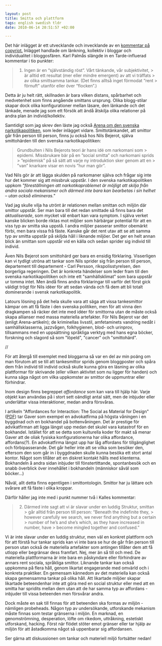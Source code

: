 ```yaml
--- 

layout: post
title: Smitta och plattform 
tags: english swedish tldr
date: 2010-06-14 20:51:57 +02:00 

---
```


Det här inlägget är ett utvecklande och invecklande av en [kommentar på copyriot.](http://copyriot.se/2010/06/14/om-lankande-gang/comment-page-1/#comment-36398) Inlägget handlade om länkning, kollektiv i bloggar och individualitet i bloggosfären. Karl Palmås slängde in en Tarde-influerad kommentar i tio punkter:

> 1. Ingen är en “självständig röst”. Vårt tänkande, vår subjektivitet, > är alltid ett resultat (mer eller mindre emergent) av att vi träffats > av olika smittsamma tankar. (Det finns alltså inget förmodat “rent > förnuft” utanför eller över “flocken”.)

Detta är ju helt rätt, skillnaden är bara vilken distans, spårbarhet och medvetenhet som finns angående smittans ursprung. Olika blogg-stilar skapar dock olika konfigurationer mellan läsare, den länkande och det länkade, menade jag som ett försök att ändå åtskilja olika relationer på andra plan än individ/kollektiv.

Samtidigt som jag skrev den läste jag också [Arena om den svenska narkotikapolitiken](http://www.bokforlagetatlas.se/index.php?sid=5&pid=92&tid=834), som leder inlägget vidare. Smittotänkandet, att smittor går från person till person, finns ju också hos Nils Bejerot, själva smittohärden till den svenska narkotikapolitiken:

> Grundbulten i Nils Bejerots teori är hans idé om narkomani som > epidemi. Missbrukare bär på en ”social smitta” och narkomani sprids > ”epidemisk” på så sätt att varje ny introduktion sker genom att en > ”van” knarkare visar en novis ”hur man gör”.

Vad Nils gör är att lägga skulden på narkomaner själva och frågar sig inte hur det kommer sig att missbruk uppstår. I den svenska narkotikapolitiken uppkom *"föreställningen att narkotikaproblemet är möjligt att skilja från andra sociala mekanismer och därmed inte bara kan bearbetas i sin helhet – utan också elimineras."*

Vad jag skulle vilja ha utrönt är relationen mellan smittan och miljön där smittor uppstår. Ser man bara till det redan smittade så finns bara det *aktualiserade*, som mycket väl enbart kan vara symptom. I själva verket kanske blicken borde riktas mot miljöer som härbärgar potential för att en viss typ av smitta ska uppstå. I andra miljöer passerar smittor obemärkt förbi, men bara vissa frå fäste. Kanske går det rent utav att se att samma typ av smitta uppstår på skiljda håll i liknande miljöer. Det ger en helt annan blick än smittan som uppstår vid en källa och sedan sprider sig individ till individ.

Även Nils Bejerot som smittohärd ger bara en ensidig förklaring. Visserligen kan vi tydligt utröna att tankar som Nils sprider sig från person till person, departement till departement - Carl Persson, rikspolisstyrelsen, den borgerliga regeringen. Det är konkreta händelser som leder fram till den svenska narkotikapolitiken och inte ett "samhällsklimat" som bara uppstår ur tomma intet. Men ändå finns andra förklaringar till varför det först gick väldigt trögt för Nils idéer för att sedan vända och få dem att bli totalt dominerande i svensk narkotikapolitik.

Latours lösning på det hela skulle vara att säga att vissa tankesmittor kämpar om att få fäste i den svenska politiken, men för att vinna den dragkampen så räcker det inte med idéer för smittorna utan de måste också skapa allianser med massa materiella artefakter. För Nils Bejerot var det (enligt Arena-artikeln); de kriminellas livsstil, amfetaminets vandring nedåt i samhällsklasserna, jazzvågen, folkhygienen, blod- och urinprov, tillsammans med en uppsättning språkliga verktyg med hans egna böcker, forskning och slagord så som "löpeld", "cancer" och "smittohärd".

//

För att återgå till exemplet med bloggarna så var en del av min poäng om man förutom att se till att tankesmittor sprids genom bloggposter och spåra dem från individ till individ också skulle kunna göra en läsning av olika plattformar för skrivande (eller vilken aktivitet som nu ligger för handen) och kunna säga något om vilka uppkomster av smittor de uppmuntrar eller förhindrar.

Inom design finns begreppet *affordance* som kan vara till hjälp här. Varje objekt kan användas på i stort sett oändligt antal sätt, men de inbjuder eller underlättar vissa interaktioner, medan andra försvåras.

I artikeln "Affordances for Interaction: The Social as Material for Design" ([PDF](http://www.cs.ubc.ca/labs/spin/publications/related/gaver96.pdf)) tar Gaver som exempel en advokatfirma på högsta våningen i en byggdnad och en bokhandel på bottenvåningen. Det är prestige för advikatfirman att ligga längst upp medan det skulel vara katastrof för en bokhandel. Istället för att se detta som kulturella koder för makt så menar Gaver att de oliak fysiska konfigurationerna har olika affordance, affordans(?). En advokatfirma längst upp har låg affordans för tillgänglighet och förbipasserande. Det går heller inte att se vilka som besöker den, eftersom den som går in i byggdnaden skulle kunna besöka ett stort antal kontor. Något som tillåter att en diskret kontakt hålls med klienterna. Bokhandeln å andra sidan inbjuder till fönstertittande, spontanbesök och en snabb överblick över innehållet i bokhandeln (människor såväl som böcker...)

Nåväl, allt detta finns egentligen i smittontologin. Smittor har ju lättare och svårare att få fäste i olika kroppar.

Därför håller jag inte med i punkt nummer två i Kalles kommentar:

> 2. Därmed inte sagt att vi är slavar under en luddig Struktur, smittan > går alltid från person till person: “Beneath the indefinite they, > however carefully we search, we never find anything but a certain > number of he’s and she’s which, as they have increased in number, have > become mingled together and confused.”

Vi är inte slavar under en luddig struktur, men väl en konkret plattform och för att förstå hur tankar sprids kan vi inte bara se hur de går från person till person utan också de materiella artefakter som antingen tillåter dem att få utlopp eller begränsar dess framfart. Nej, mer än så till och med. De materiella plattformarna är inte bara en påskyndare eller förhindrare av annars rent sociala, språkliga smittor. Liknande tankar kan också uppkomma på flera håll, genom likartat engagerande med omvärld och i konkreta praktiker. En gemensam kännedom av det materiella kan också skapa gemensamma tankar på olika håll. Att likartade miljöer skapar likartade beteendenhar inte att göra med en social struktur eller med att en smitta har spridits mellan dem utan att de har samma typ av affordans - inbjuder till vissa beteenden men försvårar andra.

Dock måste en sak till finnas för att beteenden ska formas av miljön - nämligen probeheads. Någon typ av undersökande, utforskande mekanism måste finnas som testar gränserna i miljön. En marknad, en genomströmning, desperation, löfte om rikedom, uttråkning, estetiskt utforskand, hacking. Först när flödet stöter emot gränser eller tar hjälp av miljön för att åstadkomma något så uppenbarar sig affordansen.

Ser gärna att diskussionen om tankar och materiell miljö fortsätter nedan!


